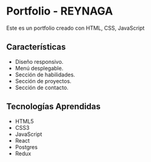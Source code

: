 # Portfolio - REYNAGA

Este es un portfolio creado con HTML, CSS, JavaScript

## Características 
* Diseño responsivo. 
* Menú desplegable. 
* Sección de habilidades. 
* Sección de proyectos. 
* Sección de contacto. 

 ## Tecnologías Aprendidas 
 * HTML5 
 * CSS3 
 * JavaScript 
 * React
 * Postgres
 * Redux
